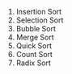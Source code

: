1. Insertion Sort
2. Selection Sort
3. Bubble Sort
4. Merge Sort
5. Quick Sort
6. Count Sort
7. Radix Sort
